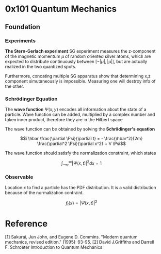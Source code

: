 # 0x101 Quantum Mechanics

## Foundation

### Experiments

**The Stern-Gerlach experiment**
SG experiment measures the z-component of the magnetic momentum $\mu$ of random oriented silver atoms, which are expected to distribute continuously between $[ -|\mu|, |\mu| ]$, but are actually realized in the two quantized spots. 

Furthermore, concating multiple SG apparatus show that determining x,z component simutaneously is impossible. Measuring one will destroy info of the other.

### Schrödinger Equation
The **wave function** $\Psi{(x,y)}$ encodes all information about the state of a particle.
Wave function can be added, multiplied by a complex number and taken inner product, therefore they are in the Hilbert space

The wave function can be obtained by solving the **Schrödinger's equation**

$$i \hbar \frac{\partial \Psi}{\partial t} = - \frac{\hbar^2}{2m} \frac{\partial^2 \Psi}{\partial x^2} + V \Psi$$

The wave function should satisfy the normalization constraint, which states

$$\int_{-\infty}^{\infty} |\Psi(x,t)|^2 dx = 1$$

### Observable
Location $x$ to find a particle has the PDF distribution. It is a valid distribution because of the normalization contraint.

$$f_t(x) = |\Psi(x,t)|^2$$


# Reference
[1] Sakurai, Jun John, and Eugene D. Commins. "Modern quantum mechanics, revised edition." (1995): 93-95.
[2] David J.Griffiths and Darrell F. Schroeter Introduction to Quantum Mechanics


